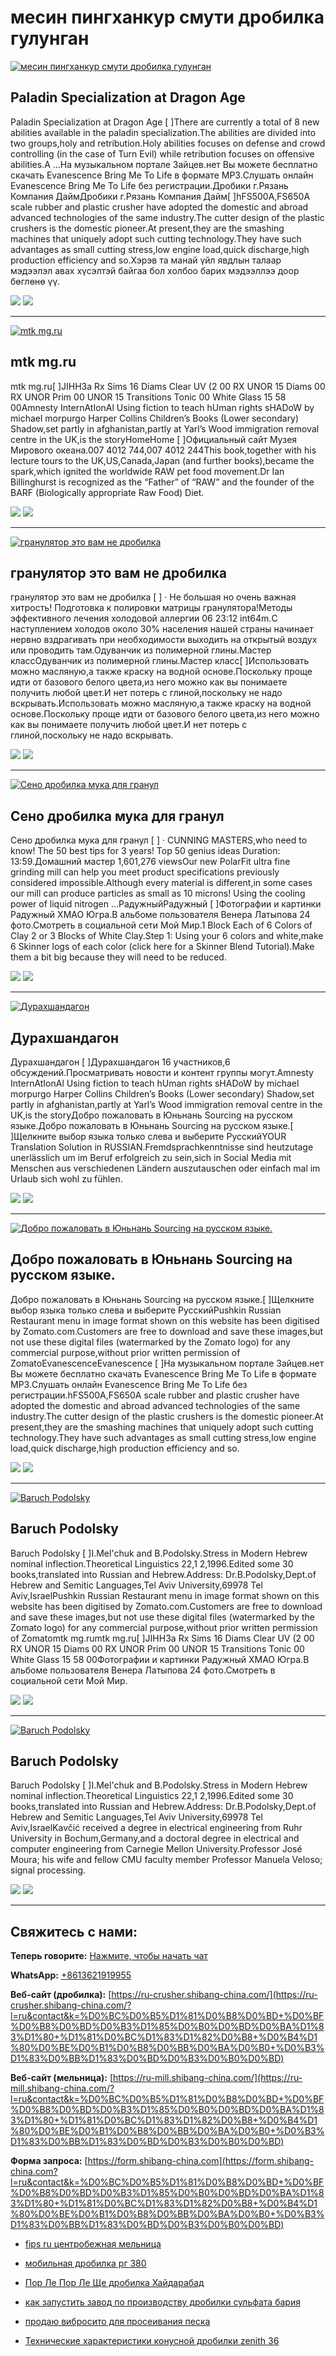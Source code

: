 # месин пингханкур смути дробилка гулунган

<a href="https://swt.shibang-china.com/?l=ru&img&k=%D0%BC%D0%B5%D1%81%D0%B8%D0%BD+%D0%BF%D0%B8%D0%BD%D0%B3%D1%85%D0%B0%D0%BD%D0%BA%D1%83%D1%80+%D1%81%D0%BC%D1%83%D1%82%D0%B8+%D0%B4%D1%80%D0%BE%D0%B1%D0%B8%D0%BB%D0%BA%D0%B0+%D0%B3%D1%83%D0%BB%D1%83%D0%BD%D0%B3%D0%B0%D0%BD" target="_blank">![месин пингханкур смути дробилка гулунган](http://static.shibang-china.com/all-800x300/736.jpg)</a>

## Paladin Specialization at Dragon Age
Paladin Specialization at Dragon Age [ ]There are currently a total of 8 new abilities available in the paladin specialization.The abilities are divided into two groups,holy and retribution.Holy abilities focuses on defense and crowd controlling (in the case of Turn Evil) while retribution focuses on offensive abilities.A …На музыкальном портале Зайцев.нет Вы можете бесплатно скачать Evanescence Bring Me To Life в формате MP3.Слушать онлайн Evanescence Bring Me To Life без регистрации.Дробики г.Рязань Компания ДаймДробики г.Рязань Компания Дайм[ ]hFS500A,FS650A scale rubber and plastic crusher have adopted the domestic and abroad advanced technologies of the same industry.The cutter design of the plastic crushers is the domestic pioneer.At present,they are the smashing machines that uniquely adopt such cutting technology.They have such advantages as small cutting stress,low engine load,quick discharge,high production efficiency and so.Хэрэв та манай үйл явдлын талаар мэдээлэл авах хүсэлтэй байгаа бол холбоо барих мэдээллээ доор бөглөнө үү.


<a href="https://whatsapp.shibangsoft.com/WhatsApp.php" target="_blank" title="WhatsApp">![](http://static.shibang-china.com/icon/whatsapp.png)</a> <a href="https://swt.shibang-china.com/?l=ru&icon&k=%D0%BC%D0%B5%D1%81%D0%B8%D0%BD+%D0%BF%D0%B8%D0%BD%D0%B3%D1%85%D0%B0%D0%BD%D0%BA%D1%83%D1%80+%D1%81%D0%BC%D1%83%D1%82%D0%B8+%D0%B4%D1%80%D0%BE%D0%B1%D0%B8%D0%BB%D0%BA%D0%B0+%D0%B3%D1%83%D0%BB%D1%83%D0%BD%D0%B3%D0%B0%D0%BD" target="_blank">![](http://static.shibang-china.com/icon/chat-ru.png)</a>

---

<a href="https://swt.shibang-china.com/?l=ru&img&k=%D0%BC%D0%B5%D1%81%D0%B8%D0%BD+%D0%BF%D0%B8%D0%BD%D0%B3%D1%85%D0%B0%D0%BD%D0%BA%D1%83%D1%80+%D1%81%D0%BC%D1%83%D1%82%D0%B8+%D0%B4%D1%80%D0%BE%D0%B1%D0%B8%D0%BB%D0%BA%D0%B0+%D0%B3%D1%83%D0%BB%D1%83%D0%BD%D0%B3%D0%B0%D0%BD" target="_blank">![mtk mg.ru](http://static.shibang-china.com/all-800x300/1039.jpg)</a>

## mtk mg.ru
mtk mg.ru[ ]JIHH3a Rx Sims 16 Diams Clear UV (2 00 RX UNOR 15 Diams 00 RX UNOR Prim 00 UNOR 15 Transitions Tonic 00 White Glass 15 58 00Amnesty InternAtIonAl Using fiction to teach hUman rights sHADoW by michael morpurgo Harper Collins Children’s Books (Lower secondary) Shadow,set partly in afghanistan,partly at Yarl’s Wood immigration removal centre in the UK,is the storyHomeHome [ ]Официальный сайт Музея Мирового океана.007 4012 744,007 4012 244This book,together with his lecture tours to the UK,US,Canada,Japan (and further books),became the spark,which ignited the worldwide RAW pet food movement.Dr Ian Billinghurst is recognized as the “Father” of “RAW” and the founder of the BARF (Biologically appropriate Raw Food) Diet.


<a href="https://whatsapp.shibangsoft.com/WhatsApp.php" target="_blank" title="WhatsApp">![](http://static.shibang-china.com/icon/whatsapp.png)</a> <a href="https://swt.shibang-china.com/?l=ru&icon&k=%D0%BC%D0%B5%D1%81%D0%B8%D0%BD+%D0%BF%D0%B8%D0%BD%D0%B3%D1%85%D0%B0%D0%BD%D0%BA%D1%83%D1%80+%D1%81%D0%BC%D1%83%D1%82%D0%B8+%D0%B4%D1%80%D0%BE%D0%B1%D0%B8%D0%BB%D0%BA%D0%B0+%D0%B3%D1%83%D0%BB%D1%83%D0%BD%D0%B3%D0%B0%D0%BD" target="_blank">![](http://static.shibang-china.com/icon/chat-ru.png)</a>

---

<a href="https://swt.shibang-china.com/?l=ru&img&k=%D0%BC%D0%B5%D1%81%D0%B8%D0%BD+%D0%BF%D0%B8%D0%BD%D0%B3%D1%85%D0%B0%D0%BD%D0%BA%D1%83%D1%80+%D1%81%D0%BC%D1%83%D1%82%D0%B8+%D0%B4%D1%80%D0%BE%D0%B1%D0%B8%D0%BB%D0%BA%D0%B0+%D0%B3%D1%83%D0%BB%D1%83%D0%BD%D0%B3%D0%B0%D0%BD" target="_blank">![гранулятор это вам не дробилка](http://static.shibang-china.com/all-800x300/191.jpg)</a>

## гранулятор это вам не дробилка
гранулятор это вам не дробилка [ ]&nbsp;&#0183;&#32;Не большая но очень важная хитрость! Подготовка к полировки матрицы гранулятора!Методы эффективного лечения холодовой аллергии 06 23:12 int64m.С наступлением холодов около 30% населения нашей страны начинает нервно вздрагивать при необходимости выходить на открытый воздух или проводить там.Одуванчик из полимерной глины.Мастер классОдуванчик из полимерной глины.Мастер класс[ ]Использовать можно масляную,а также краску на водной основе.Поскольку проще идти от базового белого цвета,из него можно как вы понимаете получить любой цвет.И нет потерь с глиной,поскольку не надо вскрывать.Использовать можно масляную,а также краску на водной основе.Поскольку проще идти от базового белого цвета,из него можно как вы понимаете получить любой цвет.И нет потерь с глиной,поскольку не надо вскрывать.


<a href="https://whatsapp.shibangsoft.com/WhatsApp.php" target="_blank" title="WhatsApp">![](http://static.shibang-china.com/icon/whatsapp.png)</a> <a href="https://swt.shibang-china.com/?l=ru&icon&k=%D0%BC%D0%B5%D1%81%D0%B8%D0%BD+%D0%BF%D0%B8%D0%BD%D0%B3%D1%85%D0%B0%D0%BD%D0%BA%D1%83%D1%80+%D1%81%D0%BC%D1%83%D1%82%D0%B8+%D0%B4%D1%80%D0%BE%D0%B1%D0%B8%D0%BB%D0%BA%D0%B0+%D0%B3%D1%83%D0%BB%D1%83%D0%BD%D0%B3%D0%B0%D0%BD" target="_blank">![](http://static.shibang-china.com/icon/chat-ru.png)</a>

---

<a href="https://swt.shibang-china.com/?l=ru&img&k=%D0%BC%D0%B5%D1%81%D0%B8%D0%BD+%D0%BF%D0%B8%D0%BD%D0%B3%D1%85%D0%B0%D0%BD%D0%BA%D1%83%D1%80+%D1%81%D0%BC%D1%83%D1%82%D0%B8+%D0%B4%D1%80%D0%BE%D0%B1%D0%B8%D0%BB%D0%BA%D0%B0+%D0%B3%D1%83%D0%BB%D1%83%D0%BD%D0%B3%D0%B0%D0%BD" target="_blank">![Сено дробилка мука для гранул](http://static.shibang-china.com/all-800x300/315.jpg)</a>

## Сено дробилка мука для гранул
Сено дробилка мука для гранул [ ]&nbsp;&#0183;&#32;CUNNING MASTERS,who need to know! The 50 best tips for 3 years! Top 50 genius ideas Duration: 13:59.Домашний мастер 1,601,276 viewsOur new PolarFit ultra fine grinding mill can help you meet product specifications previously considered impossible.Although every material is different,in some cases our mill can produce particles as small as 10 microns! Using the cooling power of liquid nitrogen …РадужныйРадужный [ ]Фотографии и картинки Радужный ХМАО Югра.В альбоме пользователя Венера Латыпова 24 фото.Смотреть в социальной сети Мой Мир.1 Block Each of 6 Colors of Clay 2 or 3 Blocks of White Clay.Step 1: Using your 6 colors and white,make 6 Skinner logs of each color (click here for a Skinner Blend Tutorial).Make them a bit big because they will need to be reduced.


<a href="https://whatsapp.shibangsoft.com/WhatsApp.php" target="_blank" title="WhatsApp">![](http://static.shibang-china.com/icon/whatsapp.png)</a> <a href="https://swt.shibang-china.com/?l=ru&icon&k=%D0%BC%D0%B5%D1%81%D0%B8%D0%BD+%D0%BF%D0%B8%D0%BD%D0%B3%D1%85%D0%B0%D0%BD%D0%BA%D1%83%D1%80+%D1%81%D0%BC%D1%83%D1%82%D0%B8+%D0%B4%D1%80%D0%BE%D0%B1%D0%B8%D0%BB%D0%BA%D0%B0+%D0%B3%D1%83%D0%BB%D1%83%D0%BD%D0%B3%D0%B0%D0%BD" target="_blank">![](http://static.shibang-china.com/icon/chat-ru.png)</a>

---

<a href="https://swt.shibang-china.com/?l=ru&img&k=%D0%BC%D0%B5%D1%81%D0%B8%D0%BD+%D0%BF%D0%B8%D0%BD%D0%B3%D1%85%D0%B0%D0%BD%D0%BA%D1%83%D1%80+%D1%81%D0%BC%D1%83%D1%82%D0%B8+%D0%B4%D1%80%D0%BE%D0%B1%D0%B8%D0%BB%D0%BA%D0%B0+%D0%B3%D1%83%D0%BB%D1%83%D0%BD%D0%B3%D0%B0%D0%BD" target="_blank">![Дурахшандагон](http://static.shibang-china.com/all-800x300/1434.jpg)</a>

## Дурахшандагон
Дурахшандагон [ ]Дурахшандагон 16 участников,6 обсуждений.Просматривать новости и контент группы могут.Amnesty InternAtIonAl Using fiction to teach hUman rights sHADoW by michael morpurgo Harper Collins Children’s Books (Lower secondary) Shadow,set partly in afghanistan,partly at Yarl’s Wood immigration removal centre in the UK,is the storyДобро пожаловать в Юньнань Sourcing на русском языке.Добро пожаловать в Юньнань Sourcing на русском языке.[ ]Щелкните выбор языка только слева и выберите РусскийYOUR Translation Solution in RUSSIAN.Fremdsprachkenntnisse sind heutzutage unerl&#228;sslich um im Beruf erfolgreich zu sein,sich in Social Media mit Menschen aus verschiedenen L&#228;ndern auszutauschen oder einfach mal im Urlaub sich wohl zu f&#252;hlen.


<a href="https://whatsapp.shibangsoft.com/WhatsApp.php" target="_blank" title="WhatsApp">![](http://static.shibang-china.com/icon/whatsapp.png)</a> <a href="https://swt.shibang-china.com/?l=ru&icon&k=%D0%BC%D0%B5%D1%81%D0%B8%D0%BD+%D0%BF%D0%B8%D0%BD%D0%B3%D1%85%D0%B0%D0%BD%D0%BA%D1%83%D1%80+%D1%81%D0%BC%D1%83%D1%82%D0%B8+%D0%B4%D1%80%D0%BE%D0%B1%D0%B8%D0%BB%D0%BA%D0%B0+%D0%B3%D1%83%D0%BB%D1%83%D0%BD%D0%B3%D0%B0%D0%BD" target="_blank">![](http://static.shibang-china.com/icon/chat-ru.png)</a>

---

<a href="https://swt.shibang-china.com/?l=ru&img&k=%D0%BC%D0%B5%D1%81%D0%B8%D0%BD+%D0%BF%D0%B8%D0%BD%D0%B3%D1%85%D0%B0%D0%BD%D0%BA%D1%83%D1%80+%D1%81%D0%BC%D1%83%D1%82%D0%B8+%D0%B4%D1%80%D0%BE%D0%B1%D0%B8%D0%BB%D0%BA%D0%B0+%D0%B3%D1%83%D0%BB%D1%83%D0%BD%D0%B3%D0%B0%D0%BD" target="_blank">![Добро пожаловать в Юньнань Sourcing на русском языке.](http://static.shibang-china.com/all-800x300/1212.jpg)</a>

## Добро пожаловать в Юньнань Sourcing на русском языке.
Добро пожаловать в Юньнань Sourcing на русском языке.[ ]Щелкните выбор языка только слева и выберите РусскийPushkin Russian Restaurant menu in image format shown on this website has been digitised by Zomato.com.Customers are free to download and save these images,but not use these digital files (watermarked by the Zomato logo) for any commercial purpose,without prior written permission of ZomatoEvanescenceEvanescence [ ]На музыкальном портале Зайцев.нет Вы можете бесплатно скачать Evanescence Bring Me To Life в формате MP3.Слушать онлайн Evanescence Bring Me To Life без регистрации.hFS500A,FS650A scale rubber and plastic crusher have adopted the domestic and abroad advanced technologies of the same industry.The cutter design of the plastic crushers is the domestic pioneer.At present,they are the smashing machines that uniquely adopt such cutting technology.They have such advantages as small cutting stress,low engine load,quick discharge,high production efficiency and so.


<a href="https://whatsapp.shibangsoft.com/WhatsApp.php" target="_blank" title="WhatsApp">![](http://static.shibang-china.com/icon/whatsapp.png)</a> <a href="https://swt.shibang-china.com/?l=ru&icon&k=%D0%BC%D0%B5%D1%81%D0%B8%D0%BD+%D0%BF%D0%B8%D0%BD%D0%B3%D1%85%D0%B0%D0%BD%D0%BA%D1%83%D1%80+%D1%81%D0%BC%D1%83%D1%82%D0%B8+%D0%B4%D1%80%D0%BE%D0%B1%D0%B8%D0%BB%D0%BA%D0%B0+%D0%B3%D1%83%D0%BB%D1%83%D0%BD%D0%B3%D0%B0%D0%BD" target="_blank">![](http://static.shibang-china.com/icon/chat-ru.png)</a>

---

<a href="https://swt.shibang-china.com/?l=ru&img&k=%D0%BC%D0%B5%D1%81%D0%B8%D0%BD+%D0%BF%D0%B8%D0%BD%D0%B3%D1%85%D0%B0%D0%BD%D0%BA%D1%83%D1%80+%D1%81%D0%BC%D1%83%D1%82%D0%B8+%D0%B4%D1%80%D0%BE%D0%B1%D0%B8%D0%BB%D0%BA%D0%B0+%D0%B3%D1%83%D0%BB%D1%83%D0%BD%D0%B3%D0%B0%D0%BD" target="_blank">![Baruch Podolsky](http://static.shibang-china.com/all-800x300/1342.jpg)</a>

## Baruch Podolsky
Baruch Podolsky [ ]I.Mel'chuk and B.Podolsky.Stress in Modern Hebrew nominal inflection.Theoretical Linguistics 22,1 2,1996.Edited some 30 books,translated into Russian and Hebrew.Address: Dr.B.Podolsky,Dept.of Hebrew and Semitic Languages,Tel Aviv University,69978 Tel Aviv,IsraelPushkin Russian Restaurant menu in image format shown on this website has been digitised by Zomato.com.Customers are free to download and save these images,but not use these digital files (watermarked by the Zomato logo) for any commercial purpose,without prior written permission of Zomatomtk mg.rumtk mg.ru[ ]JIHH3a Rx Sims 16 Diams Clear UV (2 00 RX UNOR 15 Diams 00 RX UNOR Prim 00 UNOR 15 Transitions Tonic 00 White Glass 15 58 00Фотографии и картинки Радужный ХМАО Югра.В альбоме пользователя Венера Латыпова 24 фото.Смотреть в социальной сети Мой Мир.


<a href="https://whatsapp.shibangsoft.com/WhatsApp.php" target="_blank" title="WhatsApp">![](http://static.shibang-china.com/icon/whatsapp.png)</a> <a href="https://swt.shibang-china.com/?l=ru&icon&k=%D0%BC%D0%B5%D1%81%D0%B8%D0%BD+%D0%BF%D0%B8%D0%BD%D0%B3%D1%85%D0%B0%D0%BD%D0%BA%D1%83%D1%80+%D1%81%D0%BC%D1%83%D1%82%D0%B8+%D0%B4%D1%80%D0%BE%D0%B1%D0%B8%D0%BB%D0%BA%D0%B0+%D0%B3%D1%83%D0%BB%D1%83%D0%BD%D0%B3%D0%B0%D0%BD" target="_blank">![](http://static.shibang-china.com/icon/chat-ru.png)</a>

---

<a href="https://swt.shibang-china.com/?l=ru&img&k=%D0%BC%D0%B5%D1%81%D0%B8%D0%BD+%D0%BF%D0%B8%D0%BD%D0%B3%D1%85%D0%B0%D0%BD%D0%BA%D1%83%D1%80+%D1%81%D0%BC%D1%83%D1%82%D0%B8+%D0%B4%D1%80%D0%BE%D0%B1%D0%B8%D0%BB%D0%BA%D0%B0+%D0%B3%D1%83%D0%BB%D1%83%D0%BD%D0%B3%D0%B0%D0%BD" target="_blank">![Baruch Podolsky](http://static.shibang-china.com/all-800x300/1110.jpg)</a>

## Baruch Podolsky
Baruch Podolsky [ ]I.Mel'chuk and B.Podolsky.Stress in Modern Hebrew nominal inflection.Theoretical Linguistics 22,1 2,1996.Edited some 30 books,translated into Russian and Hebrew.Address: Dr.B.Podolsky,Dept.of Hebrew and Semitic Languages,Tel Aviv University,69978 Tel Aviv,IsraelKavčić received a degree in electrical engineering from Ruhr University in Bochum,Germany,and a doctoral degree in electrical and computer engineering from Carnegie Mellon University.Professor Jos&#233; Moura; his wife and fellow CMU faculty member Professor Manuela Veloso; signal processing.

<a href="https://whatsapp.shibangsoft.com/WhatsApp.php" target="_blank" title="WhatsApp">![](http://static.shibang-china.com/icon/whatsapp.png)</a> <a href="https://swt.shibang-china.com/?l=ru&icon&k=%D0%BC%D0%B5%D1%81%D0%B8%D0%BD+%D0%BF%D0%B8%D0%BD%D0%B3%D1%85%D0%B0%D0%BD%D0%BA%D1%83%D1%80+%D1%81%D0%BC%D1%83%D1%82%D0%B8+%D0%B4%D1%80%D0%BE%D0%B1%D0%B8%D0%BB%D0%BA%D0%B0+%D0%B3%D1%83%D0%BB%D1%83%D0%BD%D0%B3%D0%B0%D0%BD" target="_blank">![](http://static.shibang-china.com/icon/chat-ru.png)</a>

---
## Свяжитесь с нами:

**Теперь говорите:** [Нажмите, чтобы начать чат](https://swt.shibang-china.com?l=ru&contact&k=%D0%BC%D0%B5%D1%81%D0%B8%D0%BD+%D0%BF%D0%B8%D0%BD%D0%B3%D1%85%D0%B0%D0%BD%D0%BA%D1%83%D1%80+%D1%81%D0%BC%D1%83%D1%82%D0%B8+%D0%B4%D1%80%D0%BE%D0%B1%D0%B8%D0%BB%D0%BA%D0%B0+%D0%B3%D1%83%D0%BB%D1%83%D0%BD%D0%B3%D0%B0%D0%BD)

**WhatsApp:**  [+8613621919955](https://whatsapp.shibangsoft.com/WhatsApp.php)

**Веб-сайт (дробилка):** [https://ru-crusher.shibang-china.com/](https://ru-crusher.shibang-china.com/?l=ru&contact&k=%D0%BC%D0%B5%D1%81%D0%B8%D0%BD+%D0%BF%D0%B8%D0%BD%D0%B3%D1%85%D0%B0%D0%BD%D0%BA%D1%83%D1%80+%D1%81%D0%BC%D1%83%D1%82%D0%B8+%D0%B4%D1%80%D0%BE%D0%B1%D0%B8%D0%BB%D0%BA%D0%B0+%D0%B3%D1%83%D0%BB%D1%83%D0%BD%D0%B3%D0%B0%D0%BD)

**Веб-сайт (мельница):** [https://ru-mill.shibang-china.com/](https://ru-mill.shibang-china.com/?l=ru&contact&k=%D0%BC%D0%B5%D1%81%D0%B8%D0%BD+%D0%BF%D0%B8%D0%BD%D0%B3%D1%85%D0%B0%D0%BD%D0%BA%D1%83%D1%80+%D1%81%D0%BC%D1%83%D1%82%D0%B8+%D0%B4%D1%80%D0%BE%D0%B1%D0%B8%D0%BB%D0%BA%D0%B0+%D0%B3%D1%83%D0%BB%D1%83%D0%BD%D0%B3%D0%B0%D0%BD)

**Форма запроса:** [https://form.shibang-china.com](https://form.shibang-china.com?l=ru&contact&k=%D0%BC%D0%B5%D1%81%D0%B8%D0%BD+%D0%BF%D0%B8%D0%BD%D0%B3%D1%85%D0%B0%D0%BD%D0%BA%D1%83%D1%80+%D1%81%D0%BC%D1%83%D1%82%D0%B8+%D0%B4%D1%80%D0%BE%D0%B1%D0%B8%D0%BB%D0%BA%D0%B0+%D0%B3%D1%83%D0%BB%D1%83%D0%BD%D0%B3%D0%B0%D0%BD)

* [fips ru центробежная мельница](../106/fips%20ru%20%D1%86%D0%B5%D0%BD%D1%82%D1%80%D0%BE%D0%B1%D0%B5%D0%B6%D0%BD%D0%B0%D1%8F%20%D0%BC%D0%B5%D0%BB%D1%8C%D0%BD%D0%B8%D1%86%D0%B0.md)

* [мобильная дробилка рг 380](../116/%D0%BC%D0%BE%D0%B1%D0%B8%D0%BB%D1%8C%D0%BD%D0%B0%D1%8F%20%D0%B4%D1%80%D0%BE%D0%B1%D0%B8%D0%BB%D0%BA%D0%B0%20%D1%80%D0%B3%20380.md)

* [Пор Ле Пор Ле Ще дробилка Хайдарабад](../119/%D0%9F%D0%BE%D1%80%20%D0%9B%D0%B5%20%D0%9F%D0%BE%D1%80%20%D0%9B%D0%B5%20%D0%A9%D0%B5%20%D0%B4%D1%80%D0%BE%D0%B1%D0%B8%D0%BB%D0%BA%D0%B0%20%D0%A5%D0%B0%D0%B9%D0%B4%D0%B0%D1%80%D0%B0%D0%B1%D0%B0%D0%B4.md)

* [как запустить завод по производству дробилки сульфата бария](../117/%D0%BA%D0%B0%D0%BA%20%D0%B7%D0%B0%D0%BF%D1%83%D1%81%D1%82%D0%B8%D1%82%D1%8C%20%D0%B7%D0%B0%D0%B2%D0%BE%D0%B4%20%D0%BF%D0%BE%20%D0%BF%D1%80%D0%BE%D0%B8%D0%B7%D0%B2%D0%BE%D0%B4%D1%81%D1%82%D0%B2%D1%83%20%D0%B4%D1%80%D0%BE%D0%B1%D0%B8%D0%BB%D0%BA%D0%B8%20%D1%81%D1%83%D0%BB%D1%8C%D1%84%D0%B0%D1%82%D0%B0%20%D0%B1%D0%B0%D1%80%D0%B8%D1%8F.md)

* [продаю вибросито для просеивания песка](../107/%D0%BF%D1%80%D0%BE%D0%B4%D0%B0%D1%8E%20%D0%B2%D0%B8%D0%B1%D1%80%D0%BE%D1%81%D0%B8%D1%82%D0%BE%20%D0%B4%D0%BB%D1%8F%20%D0%BF%D1%80%D0%BE%D1%81%D0%B5%D0%B8%D0%B2%D0%B0%D0%BD%D0%B8%D1%8F%20%D0%BF%D0%B5%D1%81%D0%BA%D0%B0.md)

* [Технические характеристики конусной дробилки zenith 36](../119/%D0%A2%D0%B5%D1%85%D0%BD%D0%B8%D1%87%D0%B5%D1%81%D0%BA%D0%B8%D0%B5%20%D1%85%D0%B0%D1%80%D0%B0%D0%BA%D1%82%D0%B5%D1%80%D0%B8%D1%81%D1%82%D0%B8%D0%BA%D0%B8%20%D0%BA%D0%BE%D0%BD%D1%83%D1%81%D0%BD%D0%BE%D0%B9%20%D0%B4%D1%80%D0%BE%D0%B1%D0%B8%D0%BB%D0%BA%D0%B8%20zenith%2036.md)